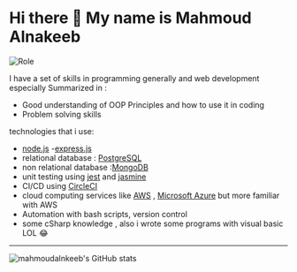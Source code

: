 # Hi there 👋 My name is Mahmoud Alnakeeb 
![Role](https://img.shields.io/badge/Backend%20-Javascript-%23f1c40f)

I have a set of skills in programming generally and web development especially 
Summarized in :

- Good understanding of OOP Principles and how to use it in coding
- Problem solving skills 

technologies that i use:

- [node.js](https://nodejs.org/en/) 
-[express.js](https://expressjs.com/) 
- relational database : [PostgreSQL](https://www.postgresql.org/) 
- non relational database :[MongoDB](https://www.mongodb.com/)
- unit testing using [jest](https://jestjs.io/) and [jasmine](https://jasmine.github.io/)
- CI/CD using [CircleCI](https://circleci.com/)
- cloud computing services like [AWS](https://aws.amazon.com/) , [Microsoft Azure](https://azure.microsoft.com/) but more familiar with AWS
- Automation with bash scripts, version control
- some cSharp knowledge , also i wrote some programs with visual basic LOL 😂

---
![mahmoudalnkeeb's GitHub stats](https://github-readme-stats.vercel.app/api?username=mahmoudalnkeeb&show_icons=true)
